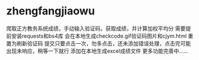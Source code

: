 # zhengfangjiaowu
爬取正方教务系统成绩，手动输入验证码，获取成绩，并计算加权平均分
需要提前安装requests和bs4库
会在本地生成checkcode.gif验证码图片和cjym.html
重置为刷新验证码
提交只要点击一次，勿多点击，还未添加错误处理，点击完可能出现未响应，稍等一下就行
添加在本地生成excel成绩文件
更多功能完善中......

